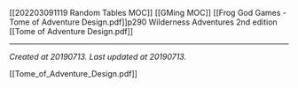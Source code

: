  [[202203091119 Random Tables MOC]] [[GMing MOC]] 
[[Frog God Games - Tome of Adventure Design.pdf]]p290 Wilderness Adventures
2nd edition [[Tome of Adventure Design.pdf]]

---

_Created at 20190713._
_Last updated at 20190713._

[[Tome_of_Adventure_Design.pdf]]

